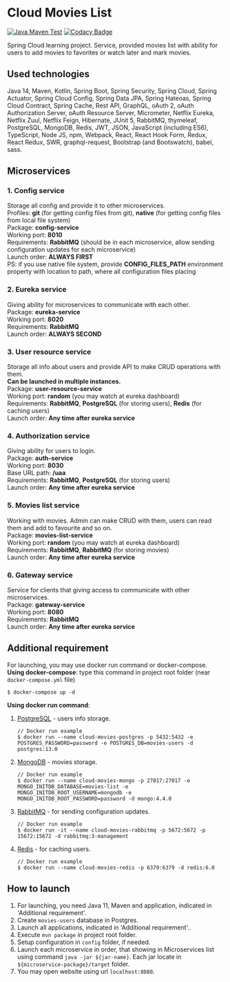# Cloud Movies List
[![Java Maven Test](https://github.com/Munoon/Cloud-Movies-List/workflows/Java%20Maven%20Test/badge.svg)](https://github.com/Munoon/Cloud-Movies-List/actions?query=workflow%3A%22Java+Maven+Test%22)
[![Codacy Badge](https://api.codacy.com/project/badge/Grade/bc79bad27f4246948060e7d7df6066bb)](https://app.codacy.com/manual/Munoon/Cloud-Movies-List?utm_source=github.com&utm_medium=referral&utm_content=Munoon/Cloud-Movies-List&utm_campaign=Badge_Grade_Dashboard)

Spring Cloud learning project.
Service, provided movies list with ability for users to add movies to favorites or watch later and mark movies.

## Used technologies
Java 14, Maven, Kotlin,
Spring Boot, Spring Security, Spring Cloud, Spring Actuator, Spring Cloud Config,
Spring Data JPA, Spring Hateoas, Spring Cloud Contract, Spring Cache,
Rest API, GraphQL, oAuth 2, oAuth Authorization Server, oAuth Resource Server, Micrometer,
Netflix Eureka, Netflix Zuul, Netflix Feign, Hibernate, JUnit 5, RabbitMQ, thymeleaf,
PostgreSQL, MongoDB, Redis, JWT, JSON,
JavaScript (including ES6), TypeScript, Node JS, npm, Webpack, React, React Hook Form, Redux, React Redux,
SWR, graphql-request, Bootstrap (and Bootswatch), babel, sass.

## Microservices
### 1. Config service
Storage all config and provide it to other microservices. \
Profiles: **git** (for getting config files from git), **native** (for getting config files from local file system) \
Package: **config-service** \
Working port: **8010** \
Requirements: **RabbitMQ** (should be in each microservice, allow sending configuration updates for each microservice) \
Launch order: **ALWAYS FIRST** \
PS: if you use native file system, provide **CONFIG_FILES_PATH** environment property with location to path, where all configuration files placing

### 2. Eureka service
Giving ability for microservices to communicate with each other. \
Package: **eureka-service** \
Working port: **8020** \
Requirements: **RabbitMQ** \
Launch order: **ALWAYS SECOND**

### 3. User resource service
Storage all info about users and provide API to make CRUD operations with them. \
**Can be launched in multiple instances.** \
Package: **user-resource-service** \
Working port: **random** (you may watch at eureka dashboard) \
Requirements: **RabbitMQ**, **PostgreSQL** (for storing users), **Redis** (for caching users) \
Launch order: **Any time after eureka service**

### 4. Authorization service
Giving ability for users to login. \
Package: **auth-service** \
Working port: **8030** \
Base URL path: **/uaa** \
Requirements: **RabbitMQ**, **PostgreSQL** (for storing users) \
Launch order: **Any time after eureka service**

### 5. Movies list service
Working with movies. Admin can make CRUD with them, users can read them and add to favourite and so on. \
Package: **movies-list-service** \
Working port: **random** (you may watch at eureka dashboard) \
Requirements: **RabbitMQ**, **RabbitMQ** (for storing movies) \
Launch order: **Any time after eureka service**

### 6. Gateway service
Service for clients that giving access to communicate with other microservices. \
Package: **gateway-service** \
Working port: **8080** \
Requirements: **RabbitMQ** \
Launch order: **Any time after eureka service**

## Additional requirement
For launching, you may use docker run command or docker-compose. \
**Using docker-compose**: type this command in project root folder (near `docker-compose.yml` file)
```
$ docker-compose up -d
```

**Using docker run command**:

1. [PostgreSQL](https://www.postgresql.org/) - users info storage.
    ```
    // Docker run example
    $ docker run --name cloud-movies-postgres -p 5432:5432 -e POSTGRES_PASSWORD=password -e POSTGRES_DB=movies-users -d postgres:13.0
    ```
2. [MongoDB](https://www.mongodb.com/) - movies storage.
    ```
    // Docker run example
    $ docker run --name cloud-movies-mongo -p 27017:27017 -e MONGO_INITDB_DATABASE=movies-list -e MONGO_INITDB_ROOT_USERNAME=mongodb -e MONGO_INITDB_ROOT_PASSWORD=password -d mongo:4.4.0
    ```
3. [RabbitMQ](https://www.rabbitmq.com/) - for sending configuration updates.
    ```
    // Docker run example
    $ docker run -it --name cloud-movies-rabbitmq -p 5672:5672 -p 15672:15672 -d rabbitmq:3-management
    ```
4. [Redis](https://redis.io/) - for caching users.
    ```
    // Docker run example
    $ docker run --name cloud-movies-redis -p 6379:6379 -d redis:6.0
    ```

## How to launch
1. For launching, you need Java 11, Maven and application, indicated in 'Additional requirement'.
2. Create `movies-users` database in Postgres.
3. Launch all applications, indicated in 'Additional requirement'..
4. Execute `mvn package` in project root folder.
5. Setup configuration in `config` folder, if needed.
6. Launch each microservice in order, that showing in Microservices list using command `java -jar ${jar-name}`. Each jar locate in `${microservice-package}/target` folder.
7. You may open website using url `localhost:8080`.